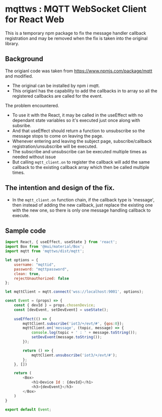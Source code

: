 # mqttws : MQTT WebSocket Client for React Web
This is a temporary npm package to fix the message handler callback registration and may be removed when the fix is taken into the original library.

## Background

The origianl code was taken from https://www.npmjs.com/package/mqtt and modified.

* The original can be installed by npm i mqtt. 
* This origianl has the capability to add the callbacks in to array so all the registered callbacks are called for the event.

The problem encountered.
* To use it with the React, it may be called in the useEffect with no dependant state variables so it's executed just once along with subsribe.
* And that useEffect should return a function to unsubscribe so the message stops to come on leaving the page.
* Whenever entering and leaving the subject page, subscribe/callback registration/unsubscribe will be executed.
* The subscribe and unsubscribe can be executed multiple times as needed without issue
* But calling `mqtt_client.on` to register the callback will add the same callback to the existing callback array which then be called multiple times.

## The intention and design of the fix.
* In the `mqtt_client.on` function chain, if the callback type is 'message', then instead of adding the new callback, just replace the existing one with the new one, so there is only one message handling callback to execute.

## Sample code
```javascript
import React, { useEffect, useState } from 'react';
import Box from '@mui/material/Box';
import mqtt from 'mqttws/dist/mqtt';

let options = {
    username: "mqttid",
    password: "mqttpassword",
    clean: true,
    rejectUnauthorized: false
};

let mqttClient = mqtt.connect('wss://localhost:9001', options);

const Event = (props) => {
    const { devId } = props.chosenDevice;
    const [devEvent, setDevEvent] = useState();
    
    useEffect(() => {
        mqttClient.subscribe('iot3/+/evt/#', {qos:0});
        mqttClient.on('message', (topic, message) => {
            console.log(topic + ' : ' + message.toString());
            setDevEvent(message.toString());
        });

        return () => {
            mqttClient.unsubscribe('iot3/+/evt/#');
        };
    }, [])

    return (
        <Box>
            <h1>Device Id : {devId}</h1>
            <h3>{devEvent}</h3>
        </Box>
    )
}

export default Event;
```
